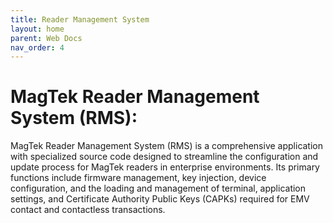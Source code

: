 ```yaml
---
title: Reader Management System
layout: home
parent: Web Docs
nav_order: 4
---
```


# MagTek Reader Management System (RMS):

MagTek Reader Management System (RMS) is a comprehensive application with specialized source code designed to streamline the configuration and update process for MagTek readers in enterprise environments. Its primary functions include firmware management, key injection, device configuration, and the loading and management of terminal, application settings, and Certificate Authority Public Keys (CAPKs) required for EMV contact and contactless transactions.